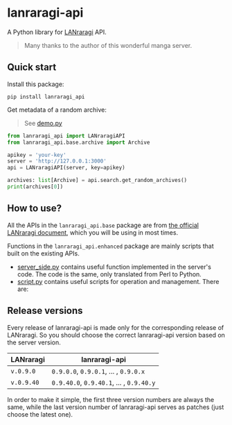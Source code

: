 # lanraragi-api

A Python library for [LANraragi](https://github.com/Difegue/LANraragi) API.

> Many thanks to the author of this wonderful manga server.



## Quick start

Install this package:

```shell
pip install lanraragi_api
```

Get metadata of a random archive:

> See [demo.py](demo.py)

```python
from lanraragi_api import LANraragiAPI
from lanraragi_api.base.archive import Archive

apikey = 'your-key'
server = 'http://127.0.0.1:3000'
api = LANraragiAPI(server, key=apikey)

archives: list[Archive] = api.search.get_random_archives()
print(archives[0])
```



## How to use?

All the APIs in the `lanraragi_api.base` package are
from [the official LANraragi document](https://sugoi.gitbook.io/lanraragi/api-documentation/getting-started), which you will be using in most times.

Functions in the `lanraragi_api.enhanced` package are mainly scripts that built on the existing APIs.

- [server_side.py](lanraragi_api%2Fenhanced%2Fserver_side.py) contains useful function implemented in the server's code. The code is the same, only translated from Perl to Python.
- [script.py](lanraragi_api%2Fenhanced%2Fscript.py) contains useful scripts for operation and management. There are:



## Release versions

Every release of lanraragi-api is made only for the corresponding release of LANraragi. So you should choose the correct lanraragi-api version based on the server version.

| LANraragi  | lanraragi-api                            |
| ---------- | ---------------------------------------- |
| `v.0.9.0`  | `0.9.0.0`, `0.9.0.1`, ... , `0.9.0.x`    |
| `v.0.9.40` | `0.9.40.0`, `0.9.40.1`, ... , `0.9.40.y` |

In order to make it simple, the first three version numbers are always the same, while the last version number of lanraragi-api serves as patches (just choose the latest one).




